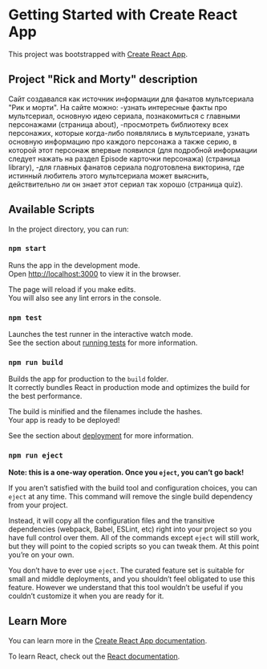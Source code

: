 # Getting Started with Create React App

This project was bootstrapped with [Create React App](https://github.com/facebook/create-react-app).

## Project "Rick and Morty" description
Сайт создавался как источник информации для фанатов мультсериала "Рик и морти". 
На сайте можно:
-узнать интересные факты про мультсериал, основную идею сериала, познакомиться с главными персонажами (страница about), 
-просмотреть библиотеку всех персонажих, которые когда-либо появлялись в мультсериале, узнать основную информацию про каждого персонажа а также серию, в которой этот персонаж впервые появился (для подробной информации следует нажать на раздел Episode карточки персонажа) (страница library),
-для главных фанатов сериала подготовлена викторина, где истинный любитель этого мультсериала может выяснить, действительно ли он знает этот сериал так хорошо (страница quiz).



## Available Scripts

In the project directory, you can run:

### `npm start`

Runs the app in the development mode.\
Open [http://localhost:3000](http://localhost:3000) to view it in the browser.

The page will reload if you make edits.\
You will also see any lint errors in the console.

### `npm test`

Launches the test runner in the interactive watch mode.\
See the section about [running tests](https://facebook.github.io/create-react-app/docs/running-tests) for more information.

### `npm run build`

Builds the app for production to the `build` folder.\
It correctly bundles React in production mode and optimizes the build for the best performance.

The build is minified and the filenames include the hashes.\
Your app is ready to be deployed!

See the section about [deployment](https://facebook.github.io/create-react-app/docs/deployment) for more information.

### `npm run eject`

**Note: this is a one-way operation. Once you `eject`, you can’t go back!**

If you aren’t satisfied with the build tool and configuration choices, you can `eject` at any time. This command will remove the single build dependency from your project.

Instead, it will copy all the configuration files and the transitive dependencies (webpack, Babel, ESLint, etc) right into your project so you have full control over them. All of the commands except `eject` will still work, but they will point to the copied scripts so you can tweak them. At this point you’re on your own.

You don’t have to ever use `eject`. The curated feature set is suitable for small and middle deployments, and you shouldn’t feel obligated to use this feature. However we understand that this tool wouldn’t be useful if you couldn’t customize it when you are ready for it.

## Learn More

You can learn more in the [Create React App documentation](https://facebook.github.io/create-react-app/docs/getting-started).

To learn React, check out the [React documentation](https://reactjs.org/).
